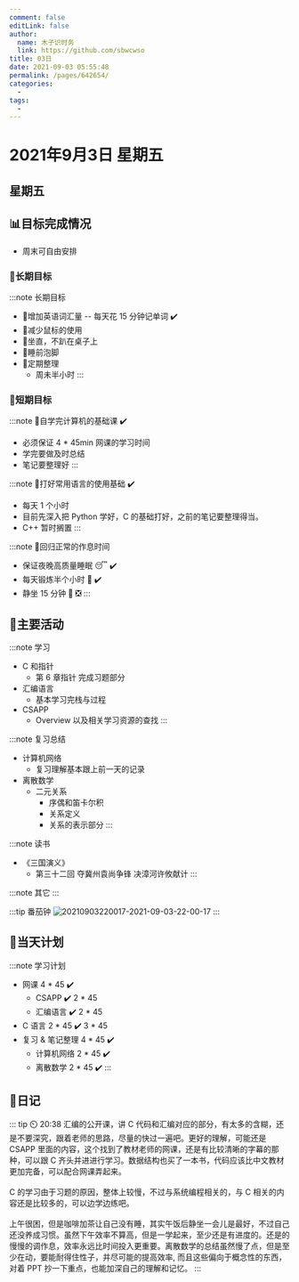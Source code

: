 ```yaml
---
comment: false
editLink: false
author: 
  name: 木子识时务
  link: https://github.com/sbwcwso
title: 03日
date: 2021-09-03 05:55:48
permalink: /pages/642654/
categories: 
  - 
tags: 
  - 
---
```


# 2021年9月3日 星期五

## 星期五

## 📊目标完成情况

- 周末可自由安排

### 🐺长期目标

:::note 长期目标
- 🚢增加英语词汇量 -- 每天花 15 分钟记单词  ✔️
- 🚢减少鼠标的使用
- 🚢坐直，不趴在桌子上
- 🚢睡前泡脚
- 🚢定期整理
  - 周未半小时
:::

### 🐆短期目标

:::note 🚗自学完计算机的基础课  ✔️
- 必须保证 4 * 45min 网课的学习时间
- 学完要做及时总结
- 笔记要整理好
:::

:::note 🚗打好常用语言的使用基础  ✔️
- 每天 1 个小时
- 目前先深入把 Python 学好，C 的基础打好，之前的笔记要整理得当。
- C++ 暂时搁置
:::

:::note 🚗回归正常的作息时间
- 保证夜晚高质量睡眠 😴  ✔️
- 每天锻炼半个小时 🏃  ✔️
- 静坐 15 分钟 🙏  ❎
:::

## 🏃主要活动

:::note 学习
- C 和指针
  - 第 6 章指针 完成习题部分
- 汇编语言
  - 基本学习完栈与过程
- CSAPP
  - Overview 以及相关学习资源的查找
:::

:::note 复习总结
- 计算机网络
  - 复习理解基本跟上前一天的记录
- 离散数学
  - 二元关系
    - 序偶和笛卡尔积
    - 关系定义
    - 关系的表示部分
:::

:::note 读书
- 《三国演义》
  - 第三十二回 夺冀州袁尚争锋  决漳河许攸献计
:::

:::note 其它
:::

:::tip 番茄钟
![20210903220017-2021-09-03-22-00-17](https://cdn.jsdelivr.net/gh/sbwcwso/PicBed@master/20210903220017-2021-09-03-22-00-17.png)
:::

## 📓当天计划

:::note 学习计划
- 网课 4 * 45  ✔️
  - CSAPP  ✔️ 2 * 45
  - 汇编语言  ✔️ 2 * 45
- C 语言 2 * 45  ✔️ 3 * 45
- 复习 & 笔记整理 4 * 45  ✔️
  - 计算机网络 2 * 45 ✔️
  - 离散数学 2 * 45 ✔️
:::

## 🤔日记

::: tip ⏲️ 20:38
汇编的公开课，讲 C 代码和汇编对应的部分，有太多的含糊，还是不要深究，跟着老师的思路，尽量的快过一遍吧。更好的理解，可能还是 CSAPP 里面的内容，这个找到了教材老师的网课，还是有比较清晰的字幕的那种，可以跟 C 齐头并进进行学习。数据结构也买了一本书，代码应该比中文教材更加完备，可以配合网课弄起来。
<br><br>
C 的学习由于习题的原因，整体上较慢，不过与系统编程相关的，与 C 相关的内容还是比较多的，可以边学边练吧。
<br><br>
上午很困，但是咖啡加茶让自己没有睡，其实午饭后静坐一会儿是最好，不过自己还没养成习惯。虽然下午效率不算高，但是一学起来，至少还是有进度的。还是的慢慢的调作息，效率永远比时间投入更重要。离散数学的总结虽然慢了点，但是至少在动，要能耐得住性子，并尽可能的提高效率, 而且这些偏向于概念性的东西，对着 PPT 抄一下重点，也能加深自己的理解和记忆。
:::
